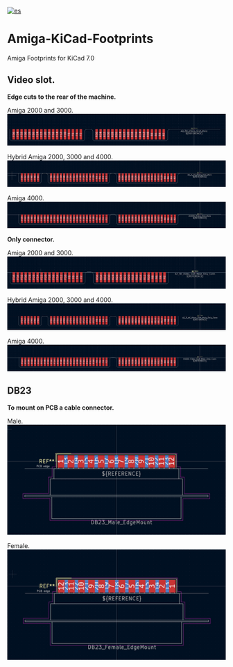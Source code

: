 [![es](https://img.shields.io/badge/lang-es-yellow.svg)](https://github.com/Anubis-EFL/Amiga-Kicad-Footprints/blob/main/README.md)

# Amiga-KiCad-Footprints

Amiga Footprints for KiCad 7.0


## Video slot.

****Edge cuts to the rear of the machine.****

Amiga 2000 and 3000.
   ![Image Alt text](/imagenes/A2_3K_Video_Slot_Male.jpg "Amiga 2000 and 3000")

   Hybrid Amiga 2000, 3000 and 4000.
      ![Image Alt text](/imagenes/A2_3_4K_Video_Slot_Male.jpg "Amiga 2000, 3000 and 4000")

  Amiga 4000.
        ![Image Alt text](/imagenes/A4000_Video_Slot_Male.jpg "Amiga 4000")

  ****Only connector.****
        
Amiga 2000 and 3000.
   ![Image Alt text](/imagenes/A2_3K_Video_Slot_Male_Only_Conn.jpg "Amiga 2000 and 3000")

   
   Hybrid Amiga 2000, 3000 and 4000.
      ![Image Alt text](/imagenes/A2_3_4K_Video_Slot_Male_Only_Conn.jpg "Amiga 2000, 3000 and 4000")

  Amiga 4000.
        ![Image Alt text](/imagenes/A4000_Video_Slot_Male_Only_Conn.jpg "Amiga 4000")


##  DB23

****To mount on PCB a cable connector.****

Male.
![Image Alt text](/imagenes/DB_23_Male_EdgeMount.jpg "Male Connector")

Female.
![Image Alt text](/imagenes/DB_23_Female_EdgeMount.jpg "Female Connector")


